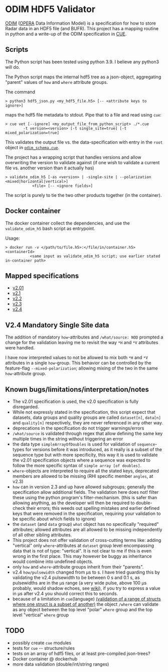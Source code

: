 # ODIM HDF5 Validator
[ODIM](https://www.eumetnet.eu/glossary/odim/) ([OPERA](https://www.eumetnet.eu/glossary/opera/) Data Information Model) is a specification for how to store Radar data in an HDF5 file (and BUFR).
This project has a mapping routine in python and a write-up of the ODIM specification in [CUE](http://cuelang.org/).


## Scripts 
The Python script has been tested using python 3.9. I believe any python3 will do.

The Python script maps the internal hdf5 tree as a json-object, aggregating "parent" values of `how` and `where` attribute groups.

The command
```shell
> python3 hdf5_json.py <my_hdf5_file.h5> [-- <attribute keys to ignore>]
```
maps the hdf5 file metadata to stdout. 
Pipe that to a file and read using `cue`:
```shell
> cue vet [--ignore] <my_output_file_from_python_script> ./*.cue 
        -t version=<version> [-t single_site=true] [-t mixed_polarization=true]
```
This validates the output file vs. the data-specification with entry in the `root` object in [`odim_schema.cue`](odim_schema.cue).

The project has a wrapping script that handles versions and allow overwriting the version to validate against (if one wish to validate a current file vs. another version than it actually has)
```shell
> validate_odim_h5 [-as <version> | -single-site | --polarization <mixed|horizontal|vertical>] 
            <file> [-- <ignore fields>]
```
The script is purely to tie the two other products together (in the container).

## Docker container
The docker container collect the dependencies, and use the `validate_odim_h5` bash script as entrypoint.

Usage:
```shell
> docker run -v </path/to/file.h5>:</file/in/container.h5> <containerId> 
           <same input as validate_odim_h5 script; use earlier stated in-container path>
```
## Mapped specifications
 - [v2.01](https://www.eumetnet.eu/wp-content/uploads/2019/05/OPERA-ODIM_H5-v2.01.pdf)
 - [v2.1](https://www.eumetnet.eu/wp-content/uploads/2019/05/OPERA-ODIM_H5-v2.1.pdf)
 - [v2.2](https://www.eumetnet.eu/wp-content/uploads/2019/05/OPERA-ODIM_H5-v2.2.pdf)
 - [v2.3](https://www.eumetnet.eu/wp-content/uploads/2019/01/ODIM_H5_v23.pdf)
 - [v2.4](https://www.eumetnet.eu/wp-content/uploads/2021/07/ODIM_H5_v2.4.pdf)

## V2.4 Mandatory Single Site data
The addition of mandatory `how`-attributes and `/what/source: NOD` prompted a change for the validation leaving me to revisit the way `*H` and `*V` attributes were handled.

I have now interpreted values to not be allowed to mix both `*H` and `*V` attributes in a single `how`-group. This behavior can be controlled by the feature-flag `--mixed-polarization`; allowing mixing of the two in the same `how`-attribute group.

## Known bugs/limitations/interpretation/notes
 - The v2.01 specification is used, the v2.0 specification is fully disregarded.
 - While not expressly stated in the specification, this script expect that datasets, data groups and quality groups are called `dataset[n]`, `data[n]` and `quality[n]` respectively, they are never referenced in any other way.
 - deprecations in the specification do not trigger warnings/errors
 - `/what/source` is validated through regex that allow defining the same key multiple times in the string without triggering an error
 - the data type `simpleArrayOfDoubles` is used for validation of `sequence`-types for versions before it was introduced, as it really is a subset of the sequence type but with more specificity, this way it is used to validate the v2.01 specification objects where a sequence was expected to follow the more specific syntax of `simple array [of doubles]`.
 - `where`-objects are interpreted to require all the stated keys, deprecated members are allowed to be missing (RHI specific member `angles`, at v2.3)
 - `how` can in version 2.3 and up have allowed subgroups; generally the specification allow additional fields. The validation here does not! filter these using the python program's filter-mechanism. (this is safer than allowing anything, as the developer will then be required to double-check their errors; this weeds out spelling mistakes and earlier defined keys that were removed in the specification, requiring your validation to be specific about which fields to ignore)
 - the `dataset` (and `data` group) `what` object has no specifically "required" attributes; allowed attributes are all allowed to be missing independently of all other sibling attributes.
 - This project does not offer validation of cross-cutting terms like: adding "vertical" only `where`-attributes at `dataset` group level encompassing data that is not of type: "vertical". It is not clear to me if this is even wrong in the first place. This may however be buggy as inheritance would combine into undefined objects.
 - only `how` and `where`-attribute groups inherit from their "parents".
 - v2.4 `how/pulsewidth` changed from µs to s. I have tried guarding this by validating the v2.4 pulsewidth to be between 0 s and 0.1 s, as pulsewidths are in the µs range (a very wide pulse, above 100 µs probably, would shadow echoes, see [wiki](https://en.wikipedia.org/wiki/Radar_signal_characteristics#Pulse_width)), if you try to express a value in µs after v2.4 you should correct this to seconds. 
 - because of a limitation in `cue`(language) [(validation of a range of structs where one struct is a subset of another)](https://github.com/cue-lang/cue/discussions/1163) the object `/where` can validate as any object between the top level "polar" `where` group and the top level "vertical" `where` group

## TODO
 - possibly create `cue` modules
 - tests for `cue` -- structure/rules
 - tests on an array of hdf5 files, or at least pre-compiled json-trees?
 - Docker container @ dockerhub
 - more data validation (double/int/string ranges)
